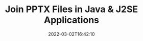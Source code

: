 ---
############################# Static ############################
layout: "auto-gen"
date: 2022-03-02T16:42:10
draft: false

############################# Head ############################
head_title: "Join PPTX Files via Java & J2SE Documents Merger API"
head_description: "Join multiple PPTX files in Java using documents merger API with all data, style and formatting as the source documents."

############################# Header ############################
title: "Join PPTX Files in Java & J2SE Applications"
description: "Join multiple PPTX files into a single file using Java documents merger API. Join selected pages or page ranges from various source documents into a single resultant document with all data, style and formatting as the source documents."
bg_image: "https://cms.admin.containerize.com/templates/aspose/App_Themes/V3/images/bg/header1.png"
bg_overlay: false
button:
    enable: true
    icon: "fas fa-arrow-down"
    label: "Download Free Trial"
    link: "https://downloads.groupdocs.com/merger/java"

############################# SubMenu ############################
submenu:
    enable: true

    left:
        img_alt: "GroupDocs.Merger for Java"
        image: "https://cms.admin.containerize.com/templates/groupdocs/images/product-logos/90x90-noborder/groupdocs-merger-java.png"
        product: "GroupDocs.Merger"
        platform: "Java"

    middle:
        button:

            # button loop
            - link: "https://apireference.groupdocs.com/merger/java"
              text: "API Reference"

            # button loop
            - link: "https://github.com/groupdocs-merger"
              text: "Code Examples"

            # button loop
            - link: "https://products.groupdocs.app/merger/family"
              text: "Live Demos"

            # button loop
            - link: "https://purchase.groupdocs.com/pricing/merger/java"
              text: "Pricing"

    right:
        link_download: "https://downloads.groupdocs.com/merger"
        link_learn: "https://docs.groupdocs.com/merger/java"
        link_buy: "https://purchase.groupdocs.com"

############################# About ############################
about:
    enable: true
    title: "About GroupDocs.Merger for Java API"
    content: |
        GroupDocs.Merger for Java library offers a simple solution to safely merge, combine, join & split between a wide range of document formats including PDF, Microsoft Office (Word, Excel, PowerPoint, OneNote), OpenDocument, HTML, images and many others within Java & J2SE applications. By adding just a few lines of the code, perform several document operations such as move, remove, rotate, swap, extract or change the orientation of pages within the documents. The documents merging API also supports previewing document pages as an image to analyse the document structure, formatting and content on the page.
        
        GroupDocs.Merger APIs are well supported on all major operating systems and Java versions including J2SE 7.0 (1.7), J2SE 8.0 (1.8) and Java 10.

############################# Steps ############################
steps:
    enable: true
    title_left: "Join Multiple PPTX Files in Java"
    content_left: |
        [GroupDocs.Merger](https://products.groupdocs.com/merger/java/) makes it easy for Java developers to Join multiple PPTX files by implementing a few easy steps.

        *   Create an instance of <mark>**Merger**</mark> class and pass source document path as a constructor parameter.
        *   Call <mark>**Join**</mark> method of <mark>**Merger**</mark> class instance and pass second source document path.
        *   Call <mark>**Save**</mark> method of <mark>**Merger**</mark> class instance to save the merged document.
        
    title_right: "System Requirements"
    content_right: |
        GroupDocs.Merger for Java APIs are supported on all major platforms and operating systems. Before executing the code below, please make sure that you have the following prerequisites installed on your system.

        *   Operating Systems: Microsoft Windows, Linux, MacOS
        *   Development Environments: NetBeans, IntelliJ IDEA, Eclipse
        *   Frameworks: Java 7 (1.7) and above
        *   Download the latest version of GroupDocs.Merger for Java from [Maven](https://repository.groupdocs.com/webapp/#/artifacts/browse/tree/General/repo/com/groupdocs/groupdocs-merger)
        
    code: |
        ```java
        // Join PPTX files using GroupDocs.Merger for Java API
        // Instantiate Merger with input PPTX document
        Merger merger = new Merger("input_1.pptx");
        
        // Call Join method of Merger class instance and pass second source document path
        merger.join("input_2.pptx");
            
        // Call Save method of Merger class instance to save merged document
        merger.save("merged-file.pptx");        
        ```   

############################# Demos ############################
demos:
    enable: true
    title: "Live Demos - Online App to Join Documents"
    content: |
        Join more than one PPTX files right now by visiting [GroupDocs.Merger Live Demos](https://products.groupdocs.app/merger/pptx) website.  
        The live demo has the following benefits
        
############################# About Formats ############################
about_formats:
    enable: true
    format:
        # format loop
        - icon: "far fa-file-powerpoint"
          title: "About PPTX File Format"
          content: |
            Files with PPTX extension are presentation files created with popular Microsoft PowerPoint application. Unlike the previous version of presentation file format PPT which was binary, the PPTX format is based on the Microsoft PowerPoint open XML presentation file format. A presentation file is a collection of slides where each slide can comprise of text, images, formatting, animations, and other media.

          link: "https://docs.fileformat.com/presentation/pptx/"

############################# More Formats ############################
more_formats:
    enable: true
    title: "Joining Other Document Formats"
    content: |
        Java documents merger API for file formats and images. Join together some of the popular document formats as stated below.
    format: 
        # format loop
        - name: "Join BMP Files in Java"
          link: "https://products.groupdocs.com/merger/java/join/bmp/"
          description: "Bitmap File Format"

        # format loop
        - name: "Join CSV Files in Java"
          link: "https://products.groupdocs.com/merger/java/join/csv/"
          description: "Comma Separated Values File"

        # format loop
        - name: "Join DOC Files in Java"
          link: "https://products.groupdocs.com/merger/java/join/doc/"
          description: "Microsoft Word Document"

        # format loop
        - name: "Join DOCM Files in Java"
          link: "https://products.groupdocs.com/merger/java/join/docm/"
          description: "Microsoft Word Macro-Enabled Document"

        # format loop
        - name: "Join DOCX Files in Java"
          link: "https://products.groupdocs.com/merger/java/join/docx/"
          description: "Microsoft Word Open XML Document"

        # format loop
        - name: "Join DOT Files in Java"
          link: "https://products.groupdocs.com/merger/java/join/dot/"
          description: "Microsoft Word Document Template"

        # format loop
        - name: "Join DOTM Files in Java"
          link: "https://products.groupdocs.com/merger/java/join/dotm/"
          description: "Microsoft Word Macro-Enabled Template"

        # format loop
        - name: "Join DOTX Files in Java"
          link: "https://products.groupdocs.com/merger/java/join/dotx/"
          description: "Word Open XML Document Template"

        # format loop
        - name: "Join EPUB Files in Java"
          link: "https://products.groupdocs.com/merger/java/join/epub/"
          description: "Digital E-Book File Format"

        # format loop
        - name: "Join HTML Files in Java"
          link: "https://products.groupdocs.com/merger/java/join/html/"
          description: "Hyper Text Markup Language"

        # format loop
        - name: "Join MHT Files in Java"
          link: "https://products.groupdocs.com/merger/java/join/mht/"
          description: "MIME Encapsulation of Aggregate HTML"

        # format loop
        - name: "Join MHTML Files in Java"
          link: "https://products.groupdocs.com/merger/java/join/mhtml/"
          description: "MIME Encapsulation of Aggregate HTML"

        # format loop
        - name: "Join ODP Files in Java"
          link: "https://products.groupdocs.com/merger/java/join/odp/"
          description: "OpenDocument Presentation File Format"

        # format loop
        - name: "Join ODS Files in Java"
          link: "https://products.groupdocs.com/merger/java/join/ods/"
          description: "Open Document Spreadsheet"

        # format loop
        - name: "Join ODT Files in Java"
          link: "https://products.groupdocs.com/merger/java/join/odt/"
          description: "Open Document Text"

        # format loop
        - name: "Join OTP Files in Java"
          link: "https://products.groupdocs.com/merger/java/join/otp/"
          description: "Origin Graph Template"

        # format loop
        - name: "Join OTT Files in Java"
          link: "https://products.groupdocs.com/merger/java/join/ott/"
          description: "Open Document Template"

        # format loop
        - name: "Join PDF Files in Java"
          link: "https://products.groupdocs.com/merger/java/join/pdf/"
          description: "Portable Document"

        # format loop
        - name: "Join PNG Files in Java"
          link: "https://products.groupdocs.com/merger/java/join/png/"
          description: "Portable Network Graphic"

        # format loop
        - name: "Join POTM Files in Java"
          link: "https://products.groupdocs.com/merger/java/join/potm/"
          description: "Microsoft PowerPoint Template"

        # format loop
        - name: "Join POTX Files in Java"
          link: "https://products.groupdocs.com/merger/java/join/potx/"
          description: "Microsoft PowerPoint Open XML Template"

        # format loop
        - name: "Join PPS Files in Java"
          link: "https://products.groupdocs.com/merger/java/join/pps/"
          description: "Microsoft PowerPoint Slide Show"

        # format loop
        - name: "Join PPSM Files in Java"
          link: "https://products.groupdocs.com/merger/java/join/ppsm/"
          description: "Microsoft PowerPoint Slide Show"

        # format loop
        - name: "Join PPSX Files in Java"
          link: "https://products.groupdocs.com/merger/java/join/ppsx/"
          description: "PowerPoint Open XML Slide Show"

        # format loop
        - name: "Join PPT Files in Java"
          link: "https://products.groupdocs.com/merger/java/join/ppt/"
          description: "PowerPoint Presentation"

        # format loop
        - name: "Join PPTM Files in Java"
          link: "https://products.groupdocs.com/merger/java/join/pptm/"
          description: "Microsoft PowerPoint Presentation"

        # format loop
        - name: "Join PS Files in Java"
          link: "https://products.groupdocs.com/merger/java/join/ps/"
          description: "PostScript (PS)"

        # format loop
        - name: "Join RTF Files in Java"
          link: "https://products.groupdocs.com/merger/java/join/rtf/"
          description: "Rich Text File Format"

        # format loop
        - name: "Join TEX Files in Java"
          link: "https://products.groupdocs.com/merger/java/join/tex/"
          description: "LaTeX Source Document"

        # format loop
        - name: "Join TIF Files in Java"
          link: "https://products.groupdocs.com/merger/java/join/tif/"
          description: "Tagged Image File Format"

        # format loop
        - name: "Join TIFF Files in Java"
          link: "https://products.groupdocs.com/merger/java/join/tiff/"
          description: "Tagged Image File Format"

        # format loop
        - name: "Join TSV Files in Java"
          link: "https://products.groupdocs.com/merger/java/join/tsv/"
          description: "Tab Separated Values File"

        # format loop
        - name: "Join TXT Files in Java"
          link: "https://products.groupdocs.com/merger/java/join/txt/"
          description: "Plain Text File Format"

        # format loop
        - name: "Join VDX Files in Java"
          link: "https://products.groupdocs.com/merger/java/join/vdx/"
          description: "Microsoft Visio XML Drawing File Format"

        # format loop
        - name: "Join VSDM Files in Java"
          link: "https://products.groupdocs.com/merger/java/join/vsdm/"
          description: "Visio Macro-Enabled Drawing"

        # format loop
        - name: "Join VSDX Files in Java"
          link: "https://products.groupdocs.com/merger/java/join/vsdx/"
          description: "Microsoft Visio File Format"

        # format loop
        - name: "Join VSSM Files in Java"
          link: "https://products.groupdocs.com/merger/java/join/vssm/"
          description: "Microsoft Visio Macro Enabled File Format"

        # format loop
        - name: "Join VSSX Files in Java"
          link: "https://products.groupdocs.com/merger/java/join/vssx/"
          description: "Visio Stencil File Format"

        # format loop
        - name: "Join VSTM Files in Java"
          link: "https://products.groupdocs.com/merger/java/join/vstm/"
          description: "Visio Macro-Enabled Drawing Template"

        # format loop
        - name: "Join VSTX Files in Java"
          link: "https://products.groupdocs.com/merger/java/join/vstx/"
          description: "Microsoft Visio File Format"

        # format loop
        - name: "Join VSX Files in Java"
          link: "https://products.groupdocs.com/merger/java/join/vsx/"
          description: "Vector Scalar Extension"

        # format loop
        - name: "Join VTX Files in Java"
          link: "https://products.groupdocs.com/merger/java/join/vtx/"
          description: "Microsoft Visio Drawing Template"

        # format loop
        - name: "Join XLAM Files in Java"
          link: "https://products.groupdocs.com/merger/java/join/xlam/"
          description: "Microsoft Excel Macro-Enabled Add-In"

        # format loop
        - name: "Join XLS Files in Java"
          link: "https://products.groupdocs.com/merger/java/join/xls/"
          description: "Microsoft Excel Binary File Format"

        # format loop
        - name: "Join XLSB Files in Java"
          link: "https://products.groupdocs.com/merger/java/join/xlsb/"
          description: "Microsoft Excel Binary Spreadsheet File"

        # format loop
        - name: "Join XLSM Files in Java"
          link: "https://products.groupdocs.com/merger/java/join/xlsm/"
          description: "Microsoft Excel Macro-Enabled Spreadsheet"

        # format loop
        - name: "Join XLSX Files in Java"
          link: "https://products.groupdocs.com/merger/java/join/xlsx/"
          description: "Microsoft Excel Open XML Spreadsheet"

        # format loop
        - name: "Join XLT Files in Java"
          link: "https://products.groupdocs.com/merger/java/join/xlt/"
          description: "Microsoft Excel Template"

        # format loop
        - name: "Join XLTM Files in Java"
          link: "https://products.groupdocs.com/merger/java/join/xltm/"
          description: "Microsoft Excel Macro-Enabled Template"

        # format loop
        - name: "Join XLTX Files in Java"
          link: "https://products.groupdocs.com/merger/java/join/xltx/"
          description: "Microsoft Excel Open XML Template"

        # format loop
        - name: "Join XPS Files in Java"
          link: "https://products.groupdocs.com/merger/java/join/xps/"
          description: "Open XML Paper Specification"

        

############################# Back to top ###############################
back_to_top:
    enable: true
---